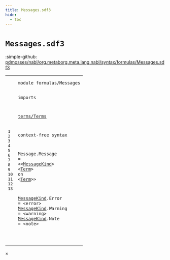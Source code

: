 ```yaml
---
title: Messages.sdf3
hide:
  - toc
---
```


# `Messages.sdf3`

:simple-github: [pdmosses/nabl/org.metaborg.meta.lang.nabl/syntax/formulas/Messages.sdf3]

[pdmosses/nabl/org.metaborg.meta.lang.nabl/syntax/formulas/Messages.sdf3]: https://github.com/pdmosses/nabl/blob/master/org.metaborg.meta.lang.nabl/syntax/formulas/Messages.sdf3 "The source file on GitHub"

<div class="sdf3"><table class="highlighttable"><tbody><tr><td class="linenos"><div class="linenodiv"><pre><span></span>1
2
3
4
5
6
7
8
9
10
11
12
13
</pre></div></td>
<td class="code"><pre><code><span class="keyword">module</span> <span id="formulas/Messages_1_8" title="Not referenced">formulas/Messages</span>

<span class="keyword">imports</span>

  <a href="../../terms/Terms.sdf3/#terms/Terms_1_8" id="terms/Terms_5_3" title="Defined at ../../terms/Terms.sdf3 line 1">terms/Terms</a>

<span class="keyword">context-free syntax</span>

  <span id="Message_9_3" title="Not referenced">Message</span>.<span class="cons_Constructor"><span id="Message_9_11" title="Not referenced">Message</span></span> = &lt;&lt;<a href="#MessageKind_11_3" id="MessageKind_9_23" title="Defined at line 11, 12, 13">MessageKind</a>&gt; &lt;<a href="../../terms/Terms.sdf3/#Term_29_3" id="Term_9_37" title="Defined at ../../terms/Terms.sdf3 line 29, 33, 34, 35, 36, 37, 38, 39, 40, 41, 42">Term</a>&gt; <span class="cons_String">on</span> &lt;<a href="../../terms/Terms.sdf3/#Term_29_3" id="Term_9_47" title="Defined at ../../terms/Terms.sdf3 line 29, 33, 34, 35, 36, 37, 38, 39, 40, 41, 42">Term</a>&gt;&gt; 
  
  <a href="#MessageKind_9_23" id="MessageKind_11_3" title="Referenced at line 9">MessageKind</a>.<span class="cons_Constructor"><span id="Error_11_15" title="Not referenced">Error</span></span> = &lt;<span class="cons_String">error</span>&gt; 
  <a href="#MessageKind_9_23" id="MessageKind_12_3" title="Referenced at line 9">MessageKind</a>.<span class="cons_Constructor"><span id="Warning_12_15" title="Not referenced">Warning</span></span> = &lt;<span class="cons_String">warning</span>&gt; 
  <a href="#MessageKind_9_23" id="MessageKind_13_3" title="Referenced at line 9">MessageKind</a>.<span class="cons_Constructor"><span id="Note_13_15" title="Not referenced">Note</span></span> = &lt;<span class="cons_String">note</span>&gt; 

</code></pre></td></tr></tbody></table></div>

<div id="modal">
  <div id="modal-content">
    <span id="modal-close">&times;</span>
    <h2 id="modal-h2"></h2>
    <p  id="modal-p"></p>
    <ul id="modal-ul"></ul>
  </div>
</div>
